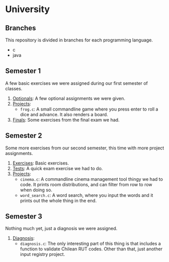 # University

## Branches
This repository is divided in branches for each programming language.

  * c
  * java

## Semester 1

A few basic exercises we were assigned during our first semester of classes.
  
  1. [Optionals](https://github.com/BGMP/University/tree/master/semester1/optionals): A few optional assignments we were given.
  2. [Projects](https://github.com/BGMP/University/tree/master/semester1/projects):
      * `frog.c`: A small commandline game where you press enter to roll a dice and advance. It also renders a board.
  3. [Finals](https://github.com/BGMP/University/tree/master/semester1/finals): Some exercises from the final exam we had.
  
## Semester 2

Some more exercises from our second semester, this time with more project assignments.

  1. [Exercises](https://github.com/BGMP/University/tree/master/semester2/exercises): Basic exercises.
  2. [Tests](https://github.com/BGMP/University/tree/master/semester2/tests): A quick exam exercise we had to do.
  3. [Projects](https://github.com/BGMP/University/tree/master/semester2/projects):
       * `cinema.c`: A commandline cinema management tool thingy we had to code. It prints room distributions, and
       can filter from row to row when doing so.
       * `word_search.c`: A word search, where you input the words and it prints out the whole thing in the end.
  
## Semester 3

Nothing much yet, just a diagnosis we were assigned.
    
   1. [Diagnosis](https://github.com/BGMP/University/tree/master/semester3/diagnosis):
       * `diagnosis.c`: The only interesting part of this thing is that includes a function to validate Chilean RUT codes.
       Other than that, just another input registry project.
